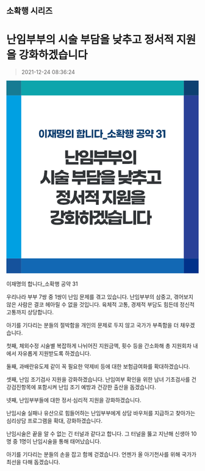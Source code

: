## 소확행 시리즈
# 난임부부의 시술 부담을 낮추고 정서적 지원을 강화하겠습니다
> 2021-12-24 08:36:24

![난임부부의 시술 부담을 낮추고 정서적 지원을 강화하겠습니다](./211224225220.png)

이재명의 합니다_소확행 공약 31



우리나라 부부 7쌍 중 1쌍이 난임 문제를 겪고 있습니다. 난임부부의 삼중고, 겪어보지 않은 사람은 결코 헤아릴 수 없을 것입니다. 육체적 고통, 경제적 부담도 힘든데 정신적 고통까지 상당합니다.



아기를 기다리는 분들의 절박함을 개인의 문제로 두지 않고 국가가 부족함을 더 채우겠습니다.



첫째, 체외수정 시술별 복잡하게 나뉘어진 지원금액, 횟수 등을 간소화해 총 지원회차 내에서 자유롭게 지원받도록 하겠습니다.



둘째, 과배란유도제 같이 꼭 필요한 약제비 등에 대한 보험급여화를 확대하겠습니다.



셋째, 난임 조기검사 지원을 강화하겠습니다. 난임여부 확인을 위한 남녀 기초검사를 건강검진항목에 포함시켜 난임 조기 예방과 건강한 출산을 돕겠습니다.



넷째, 난임부부들에 대한 정서·심리적 지원을 강화하겠습니다.



난임시술 실패나 유산으로 힘들어하는 난임부부에게 상담 바우처를 지급하고 찾아가는 심리상담 프로그램을 확대, 강화하겠습니다.



난임시술은 끝을 알 수 없는 긴 터널과 같다고 합니다. 그 터널을 뚫고 지난해 신생아 10명 중 1명이 난임시술을 통해 태어났습니다.



아기를 기다리는 분들의 손을 잡고 함께 걷겠습니다. 언젠가 올 아기천사를 위해 국가가 최선을 다해 돕겠습니다.